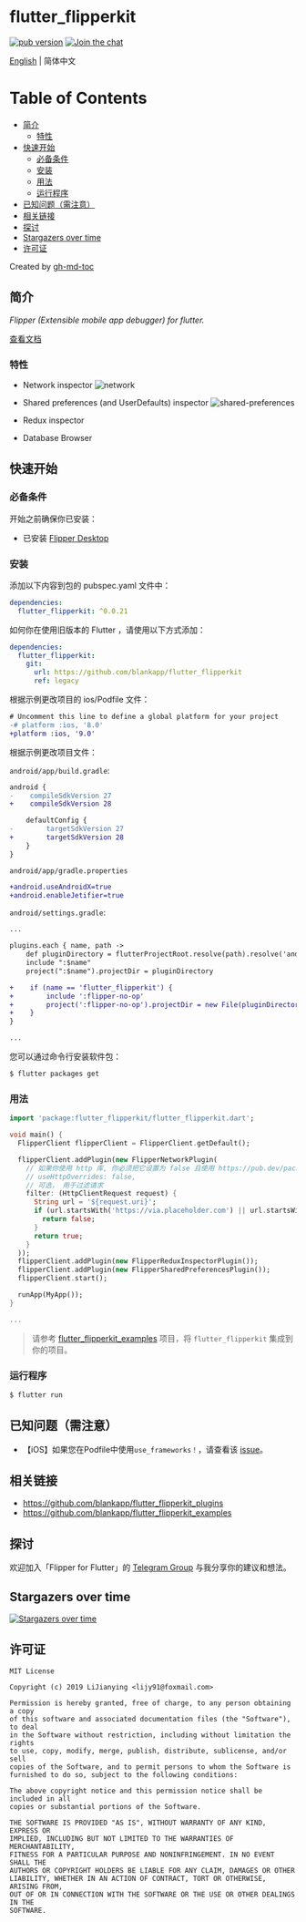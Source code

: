 # flutter_flipperkit

[![pub version][pub-image]][pub-url]
[![Join the chat][telegram-image]][telegram-url]

[pub-image]: https://img.shields.io/pub/v/flutter_flipperkit.svg
[pub-url]: https://pub.dev/packages/flutter_flipperkit
[telegram-image]:https://img.shields.io/badge/chat-on%20telegram-blue.svg
[telegram-url]: https://t.me/flipper4flutter

[English](./README.md) | 简体中文

Table of Contents
=================

  * [简介](#简介)
      * [特性](#特性)
  * [快速开始](#快速开始)
      * [必备条件](#必备条件)
      * [安装](#安装)
      * [用法](#用法)
      * [运行程序](#运行程序)
  * [已知问题（需注意）](#已知问题需注意)
  * [相关链接](#相关链接)
  * [探讨](#探讨)
  * [Stargazers over time](#stargazers-over-time)
  * [许可证](#许可证)

Created by [gh-md-toc](https://github.com/ekalinin/github-markdown-toc)

## 简介

*Flipper (Extensible mobile app debugger) for flutter.*

[查看文档](./docs/zh_CN/README.md)

### 特性

- Network inspector
![network](https://fbflipper.com/docs/assets/network.png)

- Shared preferences (and UserDefaults) inspector
![shared-preferences](https://fbflipper.com/docs/assets/shared-preferences.png)

- Redux inspector
- Database Browser

## 快速开始

### 必备条件

开始之前确保你已安装：

- 已安装 [Flipper Desktop](https://fbflipper.com/docs/getting-started.html)

### 安装

添加以下内容到包的 pubspec.yaml 文件中：

```yaml
dependencies:
  flutter_flipperkit: ^0.0.21
```

如何你在使用旧版本的 Flutter ，请使用以下方式添加：

```yaml
dependencies:
  flutter_flipperkit:
    git:
      url: https://github.com/blankapp/flutter_flipperkit
      ref: legacy
```

根据示例更改项目的 ios/Podfile 文件：

```diff
# Uncomment this line to define a global platform for your project
-# platform :ios, '8.0'
+platform :ios, '9.0'
```

根据示例更改项目文件：

`android/app/build.gradle`:

```diff
android {
-    compileSdkVersion 27
+    compileSdkVersion 28

    defaultConfig {
-        targetSdkVersion 27
+        targetSdkVersion 28
    }
}
```

`android/app/gradle.properties`

```diff
+android.useAndroidX=true
+android.enableJetifier=true
```

`android/settings.gradle`:
```diff
...

plugins.each { name, path ->
    def pluginDirectory = flutterProjectRoot.resolve(path).resolve('android').toFile()
    include ":$name"
    project(":$name").projectDir = pluginDirectory

+    if (name == 'flutter_flipperkit') {
+        include ':flipper-no-op'
+        project(':flipper-no-op').projectDir = new File(pluginDirectory, 'flipper-no-op')
+    }
}

...

```

您可以通过命令行安装软件包：

```bash
$ flutter packages get
```

### 用法

```dart
import 'package:flutter_flipperkit/flutter_flipperkit.dart';

void main() {
  FlipperClient flipperClient = FlipperClient.getDefault();

  flipperClient.addPlugin(new FlipperNetworkPlugin(
    // 如果你使用 http 库, 你必须把它设置为 false 且使用 https://pub.dev/packages/flipperkit_http_interceptor
    // useHttpOverrides: false,
    // 可选， 用于过滤请求
    filter: (HttpClientRequest request) {
      String url = '${request.uri}';
      if (url.startsWith('https://via.placeholder.com') || url.startsWith('https://gravatar.com')) {
        return false;
      }
      return true;
    }
  ));
  flipperClient.addPlugin(new FlipperReduxInspectorPlugin());
  flipperClient.addPlugin(new FlipperSharedPreferencesPlugin());
  flipperClient.start();

  runApp(MyApp());
}

...

```

> 请参考 [flutter_flipperkit_examples](https://github.com/blankapp/flutter_flipperkit_examples) 项目，将 `flutter_flipperkit` 集成到你的项目。

### 运行程序

```bash
$ flutter run
```

## 已知问题（需注意）

- 【iOS】如果您在Podfile中使用`use_frameworks！`，请查看该 [issue](https://github.com/blankapp/flutter_flipperkit/issues/10#issuecomment-505138362)。

## 相关链接

- https://github.com/blankapp/flutter_flipperkit_plugins
- https://github.com/blankapp/flutter_flipperkit_examples

## 探讨

欢迎加入「Flipper for Flutter」的 [Telegram Group](https://t.me/flipper4flutter) 与我分享你的建议和想法。

## Stargazers over time

[![Stargazers over time](https://starchart.cc/blankapp/flutter_flipperkit.svg)](https://starchart.cc/blankapp/flutter_flipperkit)

## 许可证

```text
MIT License

Copyright (c) 2019 LiJianying <lijy91@foxmail.com>

Permission is hereby granted, free of charge, to any person obtaining a copy
of this software and associated documentation files (the "Software"), to deal
in the Software without restriction, including without limitation the rights
to use, copy, modify, merge, publish, distribute, sublicense, and/or sell
copies of the Software, and to permit persons to whom the Software is
furnished to do so, subject to the following conditions:

The above copyright notice and this permission notice shall be included in all
copies or substantial portions of the Software.

THE SOFTWARE IS PROVIDED "AS IS", WITHOUT WARRANTY OF ANY KIND, EXPRESS OR
IMPLIED, INCLUDING BUT NOT LIMITED TO THE WARRANTIES OF MERCHANTABILITY,
FITNESS FOR A PARTICULAR PURPOSE AND NONINFRINGEMENT. IN NO EVENT SHALL THE
AUTHORS OR COPYRIGHT HOLDERS BE LIABLE FOR ANY CLAIM, DAMAGES OR OTHER
LIABILITY, WHETHER IN AN ACTION OF CONTRACT, TORT OR OTHERWISE, ARISING FROM,
OUT OF OR IN CONNECTION WITH THE SOFTWARE OR THE USE OR OTHER DEALINGS IN THE
SOFTWARE.
```
